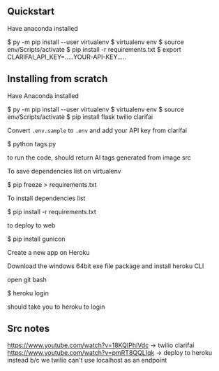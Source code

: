 ## Quickstart

Have anaconda installed

$ py -m pip install --user virtualenv
$ virtualenv env
$ source env/Scripts/activate
$ pip install -r requirements.txt
\$ export CLARIFAI_API_KEY=.....YOUR-API-KEY.....

## Installing from scratch

Have Anaconda installed

$ py -m pip install --user virtualenv
$ virtualenv env
$ source env/Scripts/activate
$ pip install flask twilio clarifai

Convert `.env.sample` to `.env` and add your API key from clarifai

\$ python tags.py

to run the code, should return AI tags generated from image src

To save dependencies list on virtualenv

\$ pip freeze > requirements.txt

To install dependencies list

\$ pip install -r requirements.txt

to deploy to web

\$ pip install gunicon

Create a new app on Heroku

Download the windows 64bit exe file package and install heroku CLI

open git bash

\$ heroku login

should take you to heroku to login

## Src notes

https://www.youtube.com/watch?v=18KQIPhiVdc → twilio clarifai
https://www.youtube.com/watch?v=pmRT8QQLIqk → deploy to heroku instead b/c we twilio can't use localhost as an endpoint
